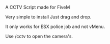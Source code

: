 A CCTV Script made for FiveM

Very simple to install Just drag and drop.

It only works for ESX police job and not vMenu.

Use /cctv to open the camera's.
